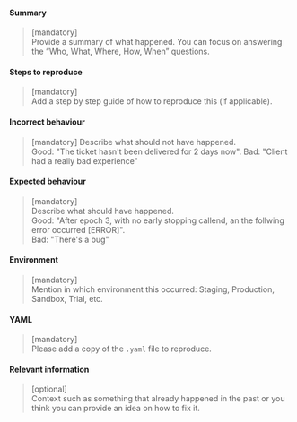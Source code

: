 #### Summary
> [mandatory]  
Provide a summary of what happened. You can focus on answering the “Who, What, Where, How, When” questions.

#### Steps to reproduce
> [mandatory]  
Add a step by step guide of how to reproduce this (if applicable).  

#### Incorrect behaviour
> [mandatory]
Describe what should not have happened.   
Good: "The ticket hasn't been delivered for 2 days now".
Bad: "Client had a really bad experience"

#### Expected behaviour
> [mandatory]  
Describe what should have happened.  
Good: "After epoch 3, with no early stopping callend, an the follwing error occurred [ERROR]".  
Bad: "There's a bug"

#### Environment
> [mandatory]  
Mention in which environment this occurred: Staging, Production, Sandbox, Trial, etc.

#### YAML
> [mandatory]  
Please add a copy of the `.yaml` file to reproduce. 

#### Relevant information
> [optional]  
Context such as something that already happened in the past or you think you can provide an idea on how to fix it. 
